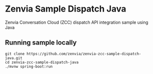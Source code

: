 # Zenvia Sample Dispatch Java
Zenvia Conversation Cloud (ZCC) dispatch API integration sample using Java

## Running sample locally 

```
git clone https://github.com/zenvia/zenvia-zcc-sample-dispatch-java.git
cd zenvia-zcc-sample-dispatch-java
./mvnw spring-boot:run
```
